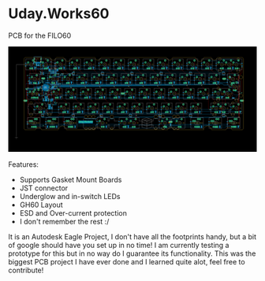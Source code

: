 # Uday.Works60
 PCB for the FILO60

![alt text](https://github.com/SharmaUday1999/Uday.Works60/blob/main/src/PCB.png)

Features:
- Supports Gasket Mount Boards
- JST connector
- Underglow and in-switch LEDs
- GH60 Layout
- ESD and Over-current protection
- I don't remember the rest :/

It is an Autodesk Eagle Project, I don't have all the footprints handy, but a bit of google should have you set up in no time! I am currently testing a prototype for this but in no way do I guarantee its functionality. This was the biggest PCB project I have ever done and I learned quite alot, feel free to contribute!
